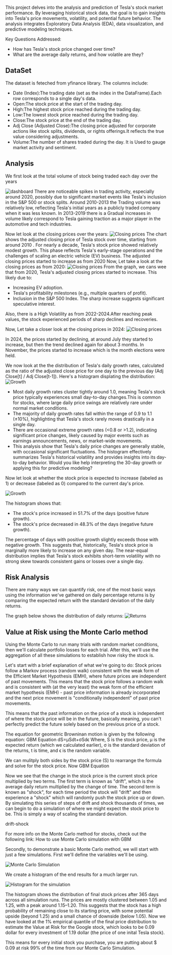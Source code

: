 This project delves into the analysis and prediction of Tesla's stock market performance. By leveraging historical stock data, the goal is to gain insights into Tesla's price movements, volatility, and potential future behavior. The analysis integrates Exploratory Data Analysis (EDA), data visualization, and predictive modeling techniques.



Key Questions Addressed:
* How has Tesla's stock price changed over time?
* What are the average daily returns, and how volatile are they?

## DataSet
The dataset is feteched from yfinance library. The columns include:
* Date (Index):The trading date (set as the index in the DataFrame).Each row corresponds to a single day's data.
* Open:The stock price at the start of the trading day.
* High:The highest stock price reached during the trading day.
* Low:The lowest stock price reached during the trading day.
* Close:The stock price at the end of the trading day.
* Adj Close (Adjusted Close):The closing price adjusted for corporate actions like stock splits, dividends, or rights offerings.It reflects the true value considering adjustments.
* Volume:The number of shares traded during the day. It is Used to gauge market activity and sentiment.

## Analysis

We first look at the total volume of stock being traded each day over the years

![dashboard](Images/volume.png)
There are noticeable spikes in trading activity, especially around 2020, possibly due to significant market events like Tesla's inclusion in the S&P 500 or stock splits.
Around 2010-2013 the Trading volume was relatively low, reflecting Tesla's initial years as a publicly traded company when it was less known.
 In 2013-2019 there is a Gradual increases in volume likely correspond to Tesla gaining traction as a major player in the automotive and tech industries.

Now let look at the closing prices over the years:
![Closing prices](Images/closing.png)
The chart shows the adjusted closing price of Tesla stock over time, starting from around 2010 .
For nearly a decade, Tesla's stock price showed relatively modest growth. This phase reflects Tesla's early-stage operations and the challenges of scaling an electric vehicle (EV) business. The adjusted closing prices started to increase as from 2020
Now, Let take a look at the closing prices as from 2020:
![Closing prices](Images/closingfrom2020.png)
From the graph, we cans wee that from 2020, Tesla's adjusted closing prices started to increase. This likely due to:
* Increasing EV adoption.
* Tesla's profitability milestones (e.g., multiple quarters of profit).
* Inclusion in the S&P 500 Index.
The sharp increase suggests significant speculative interest.

Also, there is a High Volatility as from 2022-2024.After reaching peak values, the stock experienced periods of sharp declines and recoveries.

Now, Let take  a closer look at the closing prices in 2024:
![Closing prices](Images/Closing2024.png)

In 2024, the prices started by declining, at around July they started to increase, but then the trend declined again for about 3 months. In November, the prices started to increase which is the month elections were held.


We now look at the the distribution of Tesla's daily growth rates, calculated as the ratio of the adjusted close price for one day to the previous day (Adj Close[t] / Adj Close[t-1]). Here's a histogram displating the distribution:
![Growth](Images/growth.png)
* Most daily growth rates cluster tightly around 1.0, meaning Tesla's stock price typically experiences small day-to-day changes.This is common for stocks, where large daily price swings are relatively rare under normal market conditions.
* The majority of daily growth rates fall within the range of 0.9 to 1.1 (±10%), highlighting that Tesla's stock rarely moves drastically in a single day.
* There are occasional extreme growth rates (<0.8 or >1.2), indicating significant price changes, likely caused by major events such as earnings announcements, news, or market-wide movements.
* This analysis show that Tesla's daily price changes are generally stable, with occasional significant fluctuations. The histogram effectively summarizes Tesla's historical volatility and provides insights into its day-to-day behavior. Would you like help interpreting the 30-day growth or applying this for predictive modeling?

Now let look at whether the stock price is expected to increase (labeled as 1) or decrease (labeled as 0) compared to the current day's price.

![Growth](Images/percentagegrowth.png)

The histogram shows that:
* The stock's price increased in 51.7% of the days (positive future growth).
* The stock's price decreased in 48.3% of the days (negative future growth).

The percentage of days with positive growth slightly exceeds those with negative growth. This suggests that, historically, Tesla's stock price is marginally more likely to increase on any given day.
The near-equal distribution implies that Tesla's stock exhibits short-term volatility with no strong skew towards consistent gains or losses over a single day.










## Risk Analysis
There are many ways we can quantify risk, one of the most basic ways using the information we've gathered on daily percentage returns is by comparing the expected return with the standard deviation of the daily returns.

The graph below shows the distribution of daily returns:
![Returns](Images/daily_returns.png)


## Value at Risk using the Monte Carlo method
Using the Monte Carlo to run many trials with random market conditions, then we'll calculate portfolio losses for each trial. After this, we'll use the aggregation of all these simulations to establish how risky the stock is.

Let's start with a brief explanation of what we're going to do:
Stock prices follow a Markov process (random walk) consistent with the weak form of the Efficient Market Hypothesis (EMH), where future prices are independent of past movements.
This means that the stock price follows a random walk and is consistent with (at the very least) the weak form of the efficient market hypothesis (EMH) - past price information is already incorporated and the next price movement is "conditionally independent" of past price movements.

This means that the past information on the price of a stock is independent of where the stock price will be in the future, basically meaning, you can't perfectly predict the future solely based on the previous price of a stock.

The equation for geometric Browninan motion is given by the following equation: GBM Equation
dS=μSdt+σSdϵ
Where, S is the stock price, μ
 is the expected return (which we calculated earlier), σ
 is the standard deviation of the returns, t is time, and ϵ
 is the random variable.

We can mulitply both sides by the stock price (S) to rearrange the formula and solve for the stock price. Now GBM Equation

Now we see that the change in the stock price is the current stock price multiplied by two terms. The first term is known as "drift", which is the average daily return multiplied by the change of time. The second term is known as "shock", for each time period the stock will "drift" and then experience a "shock" which will randomly push the stock price up or down. By simulating this series of steps of drift and shock thousands of times, we can begin to do a simulation of where we might expect the stock price to be. This is simply a way of scaling the standard deviation.

drift-shock

For more info on the Monte Carlo method for stocks, check out the following link: How to use Monte Carlo simulation with GBM

Secondly, to demonstrate a basic Monte Carlo method, we will start with just a few simulations. First we'll define the variables we'll be using.

![Monte Carlo Simulation](Images/monte.png)

We create a histogram of the end results for a much larger run.

![Histogram for the simulation](Images/hist.png)

The histogram shows the distribution of final stock prices after 365 days across all simulation runs. The prices are mostly clustered between 1.05 and 1.25, with a peak around 1.15–1.20. This suggests that the stock has a high probability of remaining close to its starting price, with some potential upside (beyond 1.25) and a small chance of downside (below 1.05).
Now we have looked at the 1% empirical quantile of the final price distribution to estimate the Value at Risk for the Google stock, which looks to be 0.09 dollar for every investment of 1.19 dollar (the price of one inital Tesla stock).

This means for every initial stock you purchase, you are putting about $ 0.09 at risk 99% of the time from our Monte Carlo Simulation.